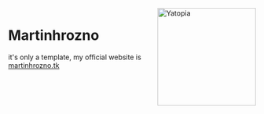 <img width="200" src="https://yatopiamc.org/static/img/yatopia-shiny.gif" alt="Yatopia" align="right">
<div align="left">
<h1>Martinhrozno</h1>
it's only a template, my official website is <a href="https://www.martinhrozno.tk">martinhrozno.tk</a>

